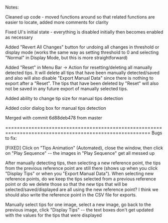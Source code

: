 Notes:

Cleaned up code - moved functions around so that related functions are easier to locate, added more comments for clarity

Fixed UI's initial state - everything is disabled initially then becomes enabled as necessary

Added "Revert All Changes" button for undoing all changes in threshold or display mode
(works the same way as setting threshold to 0 and selecting "Normal" in Display Mode, but this is more straightforward)

Added "Reset" in Menu Bar -> Action for resetting/deleting all manually detected tips.
It will delete all tips that have been manually detected/saved and also will also disable "Export Manual Data" since there is nothing to export after a "Reset".
The tips that have been deleted by "Reset" will also not be saved in any future export of manually selected tips.

Added ability to change tip size for manual tips detection

Added color dialog box for manual tips detection

Merged with commit 6d88deb478 from master

========================================================================================================
Bugs to fix:

[FIXED] Click on "Tips Animation" (Automated), close the window, then click on "Play Sequence"
-- the images in "Play Sequence" get all messed up

After manually detecting tips, then selecting a new reference point,
the tips from the previous reference point are still there
(shows up when you click "Display Tips" or when you "Export Manual Data").
When selecting new reference points, do we keep the tips selected from a previous reference point or
do we delete those so that the new tips that will be selected/saved/displayed are all using the new reference point?
I think we should also write the reference point in the CSV file for exports.

Manually select tips for one image, select a new image, go back to the previous image, click "Display Tips"
-- the text boxes don't get updated with the values for the tips that were displayed




